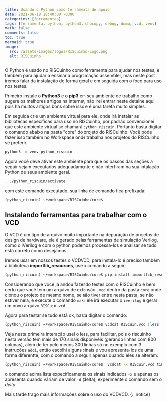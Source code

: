 ```yaml
---
title: Usando o Python como ferramenta de apoio 
date: 2021-06-18 18:40:00 -0300
categories: [ferramentas]
tags: [ferramenta, python, python3, chocopy, debug, dump, vcd, venv]     
math: false
comments: false
toc: true
mermaid: true
image:
  src: /assets/images/logos/RISCuinho-Logo.png
  alt: RISCuinho
---
```


O Python é usado no RISCuinho como ferramenta para ajudar nos testes, e também para ajudar a ensinar a programação assembler, mas neste post iremos falar da instalação de forma geral e em seguida com o foco para uso nos testes.

Primeiro instale o **Python3** e o **pip3** em seu ambiente de trabalho como sugere os melhores artigos na internet, não irei entrar neste detalhe aqui pois há muitos artigos bons sobre isso e é uma tarefa muito simples.

Em seguida crie um ambiente virtual para ele, onde irá instalar as bibliotecas especificas para uso no RISCuinho, por padrão convencionei que este ambiente virtual se chamará `python_riscuin`. Portanto basta digitar o comando abaixo na pasta "core" do projeto do RISCuinho. Você pode fazer isso também no Workspace onde trabalha nos projetos do RISCuinho se preferir.

```bash
python3 -m venv python_riscuin
```

Agora você deve ativar este ambiente para que os passos das seções a seguir sejam executados adequadamente e não interfiram na sua intalação Python de seus ambiente geral.

```bash
. ./python_riscuin/activate
```

com este comando executado, sua linha de comando fica prefixada: 

```
(python_riscuin) ~/workspace/RISCuinho/core$ 
```


## Instalando ferramentas para trabalhar com o VCD

O VCD é um tipo de arquivo muito importante na depuração de projetos de design de hardware, ele é gerado pelas ferramentas de simulação Verilog, como o iVerilog e com o python podemos processa-los e analisar se tudo está correto como desejamos.

Iremos usar em nossos testes o VCDVCD, para instala-lo é preciso também a biblioteca **importlib_resources**, use o comando a seguir:

```bash
(python_riscuin) ~/workspace/RISCuinho/core$ pip install importlib_resources vcdvcd
```

Considerando que você já andou fazendo testes com o RISCuinho é bem certo que vocẽ tem um arquivo de extensão `.vcd` dentro da pasta `core` onde clonou o projeto de mesmo nome, se não tiver entre nesta pasta, se não estiver nela, e execute o comando `make` ele irá executar o `iverilog` e gerar um novo arquivo `RISCuin.vcd`.

Agora para testar se tudo está ok, basta digitar o comando:

```bash
(python_riscuin) ~/workspace/RISCuinho/core$ vcdcat RISCuin.vcd |less
```

Veja nesta primeira interação usei o less, para facilitar, pois o riscuinho nesta versão tem mais de 170 sinais disponivéis (gerando linhas com 800 colunas), além de ter pelo menos 300 linhas só no exemplo com 3 instruções `addi`, então escolhi alguns sinais e vou apresenta-los de uma forma diferentte, com o comando a seguir apenas quando eles se alteram:

```bash
(python_riscuin) ~/workspace/RISCuinho/core$  vcdcat -x RISCuin.vcd time RISCuin_tb.finish_rst RISCuin_tb.start_rst RISCuin_tb.rst RISCuin_tb.pc_end RISCuin_tb.cpu.pc_enable -d
```

o comando acima lista expecificamente os sinais indicados `-x` e apenas os apresenta quando váriam de valor `-d` (delta), experimente o comando sem o  *delta*.

Mais tarde trago mais informações sobre o uso do VCDVCD.
{: .notice} 
